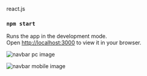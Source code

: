 react.js

### `npm start`

Runs the app in the development mode.\
Open [http://localhost:3000](http://localhost:3000) to view it in your browser.

![navbar pc image](https://user-images.githubusercontent.com/61209846/171949678-923095c0-a6c3-4af9-8a60-66262f64f8c7.png)

![navbar mobile image](https://user-images.githubusercontent.com/61209846/171949684-e62a26e4-e9a2-4d87-b86b-5dee70d41aaa.png)
